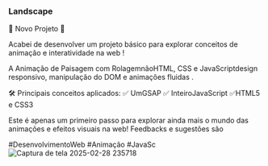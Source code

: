 ### Landscape

🚀 Novo Projeto 🌄

Acabei de desenvolver um projeto básico para explorar conceitos de animação e interatividade na web !

A Animação de Paisagem com RolagemnãoHTML, CSS e JavaScriptdesign responsivo, manipulação do DOM e animações fluidas .

🛠️ Principais conceitos aplicados:
✅ UmGSAP
✅ InteiroJavaScript
✅HTML5 e CSS3

Este é apenas um primeiro passo para explorar ainda mais o mundo das animações e efeitos visuais na web! Feedbacks e sugestões são

#DesenvolvimentoWeb #Animação #JavaSc
![Captura de tela 2025-02-28 235718](https://github.com/user-attachments/assets/84f2ecbc-b623-499f-a903-685dba9677f5)
